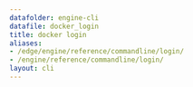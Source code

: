 ```yaml
---
datafolder: engine-cli
datafile: docker_login
title: docker login
aliases:
- /edge/engine/reference/commandline/login/
- /engine/reference/commandline/login/
layout: cli
---
```


<!--
此页面是根据 Docker 源代码自动生成的。如果您想建议更改此处显示的文本，请在 GitHub 上的源代码仓库中打开一个工单或拉取请求：

https://github.com/docker/cli
-->
